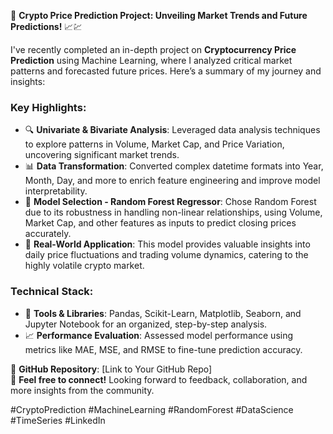 🚀 **Crypto Price Prediction Project: Unveiling Market Trends and Future Predictions!** 📈💹



I've recently completed an in-depth project on **Cryptocurrency Price Prediction** using Machine Learning, where I analyzed critical market patterns and forecasted future prices. Here’s a summary of my journey and insights:

### **Key Highlights:**
- 🔍 **Univariate & Bivariate Analysis**: Leveraged data analysis techniques to explore patterns in Volume, Market Cap, and Price Variation, uncovering significant market trends.
- 📊 **Data Transformation**: Converted complex datetime formats into Year, Month, Day, and more to enrich feature engineering and improve model interpretability.
- 🤖 **Model Selection - Random Forest Regressor**: Chose Random Forest due to its robustness in handling non-linear relationships, using Volume, Market Cap, and other features as inputs to predict closing prices accurately.
- 📅 **Real-World Application**: This model provides valuable insights into daily price fluctuations and trading volume dynamics, catering to the highly volatile crypto market.

### **Technical Stack**:
- 📁 **Tools & Libraries**: Pandas, Scikit-Learn, Matplotlib, Seaborn, and Jupyter Notebook for an organized, step-by-step analysis.
- 📈 **Performance Evaluation**: Assessed model performance using metrics like MAE, MSE, and RMSE to fine-tune prediction accuracy.

🔗 **GitHub Repository**: [Link to Your GitHub Repo]  
💼 **Feel free to connect!** Looking forward to feedback, collaboration, and more insights from the community.

#CryptoPrediction #MachineLearning #RandomForest #DataScience #TimeSeries #LinkedIn
